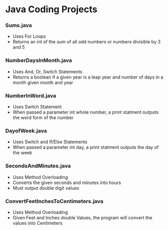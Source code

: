 # Java Coding Projects

### Sums.java     
+ Uses For Loops  
+ Returns an int of the sum of all odd numbers or numbers divisible by 3 and 5

### NumberDaysInMonth.java     
+ Uses And, Or, Switch Statements      
+ Returns a boolean if a given year is a leap year and number of days in a month given month and year

### NumberInWord.java 
+ Uses Switch Statement       
+ When passed a parameter int whole number, a print statment outputs the word form of the number

### DayofWeek.java    
+ Uses Switch and If/Else Statements       
+ When passed a parameter int day, a print statment outputs the day of the week

### SecondsAndMinutes.java  
+ Uses Method Overloading     
+ Converts the given seconds and minutes into hours
+ Must output double digit values

### ConvertFeetInchesToCentimeters.java     
+ Uses Method Overloading     
+ Given Feet and Inches double Values, the program will convert the values into Centimeters   


